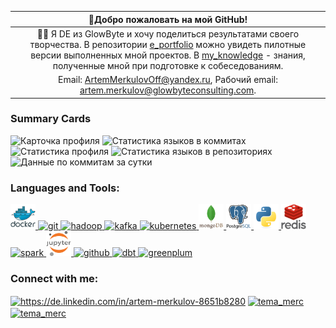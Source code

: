 | :rocket:Добро пожаловать на мой GitHub! |
|:--------------------------------------------------------------------------------------------:|
|👨‍💻 Я DE из GlowByte и хочу поделиться результатами своего творчества. В репозитории [e_portfolio](https://github.com/Artem-Merkulov/e_portfolio/tree/main) можно увидеть пилотные версии выполненных мной проектов. В [my_knowledge](https://github.com/Artem-Merkulov/my_knowledge) - знания, полученные мной при подготовке к собеседованиям. |
|Email: ArtemMerkulovOff@yandex.ru, Рабочий email: artem.merkulov@glowbyteconsulting.com.|

### Summary Cards
![Карточка профиля](https://github-profile-summary-cards.vercel.app/api/cards/profile-details?username=Artem-Merkulov&theme=solarized_dark)
![Статистика языков в коммитах](https://github-profile-summary-cards.vercel.app/api/cards/most-commit-language?username=Artem-Merkulov&theme=solarized_dark)
![Статистика профиля](https://github-profile-summary-cards.vercel.app/api/cards/stats?username=Artem-Merkulov&theme=solarized_dark)
![Статистика языков в репозиториях](https://github-profile-summary-cards.vercel.app/api/cards/repos-per-language?username=Artem-Merkulov&theme=solarized_dark)
![Данные по коммитам за сутки](https://github-profile-summary-cards.vercel.app/api/cards/productive-time?username=Artem-Merkulov&theme=solarized_dark)

<h3 align="left">Languages and Tools:</h3>
<a href="https://www.docker.com/" target="_blank" rel="noreferrer"> <img src="https://raw.githubusercontent.com/devicons/devicon/master/icons/docker/docker-original-wordmark.svg" alt="docker" width="40" height="40"/> </a> 
<a href="https://git-scm.com/" target="_blank" rel="noreferrer"> <img src="https://www.vectorlogo.zone/logos/git-scm/git-scm-icon.svg" alt="git" width="40" height="40"/> </a> 
<a href="https://hadoop.apache.org/" target="_blank" rel="noreferrer"> <img src="https://www.vectorlogo.zone/logos/apache_hadoop/apache_hadoop-icon.svg" alt="hadoop" width="40" height="40"/> </a> 
<a href="https://kafka.apache.org/" target="_blank" rel="noreferrer"> <img src="https://www.vectorlogo.zone/logos/apache_kafka/apache_kafka-icon.svg" alt="kafka" width="40" height="40"/> </a> 
<a href="https://kubernetes.io" target="_blank" rel="noreferrer"> <img src="https://www.vectorlogo.zone/logos/kubernetes/kubernetes-icon.svg" alt="kubernetes" width="40" height="40"/> </a> 
<a href="https://www.mongodb.com/" target="_blank" rel="noreferrer"> <img src="https://raw.githubusercontent.com/devicons/devicon/master/icons/mongodb/mongodb-original-wordmark.svg" alt="mongodb" width="40" height="40"/> </a> 
<a href="https://www.postgresql.org" target="_blank" rel="noreferrer"> <img src="https://raw.githubusercontent.com/devicons/devicon/master/icons/postgresql/postgresql-original-wordmark.svg" alt="postgresql" width="40" height="40"/> </a> 
<a href="https://www.python.org" target="_blank" rel="noreferrer"> <img src="https://raw.githubusercontent.com/devicons/devicon/master/icons/python/python-original.svg" alt="python" width="40" height="40"/> </a> 
<a href="https://redis.io" target="_blank" rel="noreferrer"> <img src="https://raw.githubusercontent.com/devicons/devicon/master/icons/redis/redis-original-wordmark.svg" alt="redis" width="40" height="40"/> </a>
<a href="https://spark.apache.org/" target="_blank" rel="noreferrer"> <img src="https://www.vectorlogo.zone/logos/apache_spark/apache_spark-icon.svg" alt="spark" width="40" height="40"/> </a> 
<a href="https://jupyter.org/" target="_blank" rel="noreferrer"> <img src="https://raw.githubusercontent.com/devicons/devicon/master/icons/jupyter/jupyter-original-wordmark.svg" alt="jupyter" width="40" height="40"/> </a> 
<a href="https://github.com/" target="_blank" rel="noreferrer"> <img src="https://yt3.googleusercontent.com/ytc/AIdro_lNEa3QneSQzUJlWn2VkzntYlPGWO4D0N_TdGIDrT-p=s900-c-k-c0x00ffffff-no-rj" alt="github" width="40" height="40"/> </a>
<a href="https://www.getdbt.com/" target="_blank" rel="noreferrer"> <img src="https://www.ga4bigquery.com/content/images/2022/11/Screenshot-2022-11-28-at-11.18.28.png" alt="dbt" width="80" height="40"/> </a>
<a href="https://www.greenplum.org/" target="_blank" rel="noreferrer"> <img src="https://www.zohowebstatic.com/sites/zweb/images/otherbrandlogos/greenplum-icon.png" alt="greenplum" width="40" height="40"/> </a>

<h3 align="left">Connect with me:</h3>
<p align="left">
<a href="https://linkedin.com/in/https://de.linkedin.com/in/artem-merkulov-8651b8280" target="blank"><img align="center" src="https://raw.githubusercontent.com/rahuldkjain/github-profile-readme-generator/master/src/images/icons/Social/linked-in-alt.svg" alt="https://de.linkedin.com/in/artem-merkulov-8651b8280" height="30" width="40" /></a>
<a href="https://instagram.com/tema_merc" target="blank"><img align="center" src="https://raw.githubusercontent.com/rahuldkjain/github-profile-readme-generator/master/src/images/icons/Social/instagram.svg" alt="tema_merc" height="30" width="40" 
/></a>
<a href="https://t.me/tema_merc" target="blank"><img align="center" src="https://noves-shop.biz/media/products/d4a652c043133373eee16c0e970f2c18.png" alt="tema_merc" height="40" width="40" 
/></a>
</p>

<!--
**Artem-Merkulov/Artem-Merkulov** is a ✨ _special_ ✨ repository because its `README.md` (this file) appears on your GitHub profile.

Here are some ideas to get you started:

- 🔭 I’m currently working on ...
- 🌱 I’m currently learning ...
- 👯 I’m looking to collaborate on ...
- 🤔 I’m looking for help with ...
- 💬 Ask me about ...
- 📫 How to reach me: ...
- 😄 Pronouns: ...
- ⚡ Fun fact: ...
-->